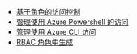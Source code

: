 - [基于角色的访问控制](../articles/active-directory/role-based-access-control-configure.md)
- [管理使用 Azure Powershell 的访问](../articles/active-directory/role-based-access-control-manage-access-powershell.md)
- [管理使用 Azure CLI 访问](../articles/active-directory/role-based-access-control-manage-access-azure-cli.md)
- [RBAC 角色中生成](../articles/active-directory/role-based-access-built-in-roles.md)
